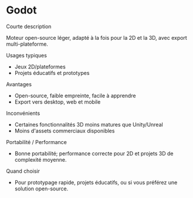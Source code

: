 # Godot

Courte description

Moteur open-source léger, adapté à la fois pour la 2D et la 3D, avec export multi-plateforme.

Usages typiques

- Jeux 2D/plateformes
- Projets éducatifs et prototypes

Avantages

- Open-source, faible empreinte, facile à apprendre
- Export vers desktop, web et mobile

Inconvénients

- Certaines fonctionnalités 3D moins matures que Unity/Unreal
- Moins d'assets commerciaux disponibles

Portabilité / Performance

- Bonne portabilité; performance correcte pour 2D et projets 3D de complexité moyenne.

Quand choisir

- Pour prototypage rapide, projets éducatifs, ou si vous préférez une solution open-source.
